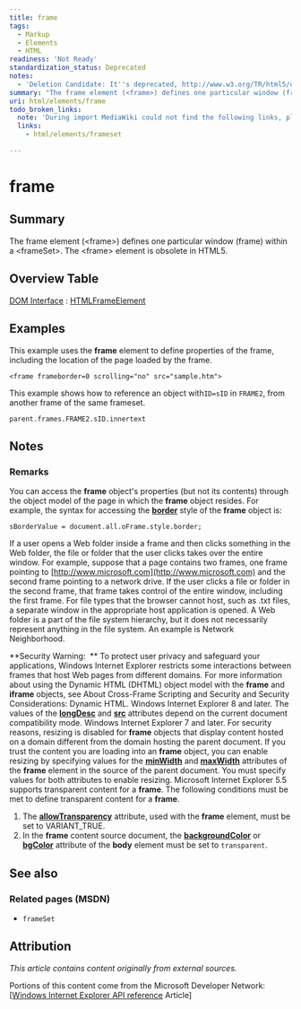 ```yaml
---
title: frame
tags:
  - Markup
  - Elements
  - HTML
readiness: 'Not Ready'
standardization_status: Deprecated
notes:
  - 'Deletion Candidate: It''s deprecated, http://www.w3.org/TR/html5/obsolete.html#non-conforming-features'
summary: "The frame element (<frame>) defines one particular window (frame) within a <frameSet>.\nThe <frame> element is obsolete in HTML5.\n"
uri: html/elements/frame
todo_broken_links:
  note: 'During import MediaWiki could not find the following links, please fix and adjust this list.'
  links:
    - html/elements/frameset

---
```

# frame

## Summary

The frame element (\<frame\>) defines one particular window (frame) within a \<frameSet\>. The \<frame\> element is obsolete in HTML5.

## Overview Table

[DOM Interface](/dom/interface)
:   [HTMLFrameElement](/dom/HTMLFrameElement)

## Examples

This example uses the **frame** element to define properties of the frame, including the location of the page loaded by the frame.

    <frame frameborder=0 scrolling="no" src="sample.htm">

This example shows how to reference an object with`ID=sID` in `FRAME2`, from another frame of the same frameset.

    parent.frames.FRAME2.sID.innertext

## Notes

### Remarks

You can access the **frame** object's properties (but not its contents) through the object model of the page in which the **frame** object resides. For example, the syntax for accessing the [**border**](/css/properties/border) style of the **frame** object is:

    sBorderValue = document.all.oFrame.style.border;

If a user opens a Web folder inside a frame and then clicks something in the Web folder, the file or folder that the user clicks takes over the entire window. For example, suppose that a page contains two frames, one frame pointing to [http://www.microsoft.com](http://www.microsoft.com) and the second frame pointing to a network drive. If the user clicks a file or folder in the second frame, that frame takes control of the entire window, including the first frame. For file types that the browser cannot host, such as .txt files, a separate window in the appropriate host application is opened. A Web folder is a part of the file system hierarchy, but it does not necessarily represent anything in the file system. An example is Network Neighborhood.

**Security Warning:  ** To protect user privacy and safeguard your applications, Windows Internet Explorer restricts some interactions between frames that host Web pages from different domains. For more information about using the Dynamic HTML (DHTML) object model with the **frame** and **iframe** objects, see About Cross-Frame Scripting and Security and Security Considerations: Dynamic HTML. Windows Internet Explorer 8 and later. The values of the [**longDesc**](/html/attributes/longDesc) and [**src**](/html/attributes/src_(iframe,_embed,_xml)) attributes depend on the current document compatibility mode. Windows Internet Explorer 7 and later. For security reasons, resizing is disabled for **frame** objects that display content hosted on a domain different from the domain hosting the parent document. If you trust the content you are loading into an **frame** object, you can enable resizing by specifying values for the [**minWidth**](/css/properties/min-width) and [**maxWidth**](/css/properties/max-width) attributes of the **frame** element in the source of the parent document. You must specify values for both attributes to enable resizing. Microsoft Internet Explorer 5.5 supports transparent content for a **frame**. The following conditions must be met to define transparent content for a **frame**.

1.  The [**allowTransparency**](/html/attributes/allowTransparency) attribute, used with the **frame** element, must be set to VARIANT\_TRUE.
2.  In the **frame** content source document, the [**backgroundColor**](/css/properties/background-color) or [**bgColor**](/html/attributes/bgColor) attribute of the **body** element must be set to `transparent`.

## See also

### Related pages (MSDN)

-   `frameSet`

## Attribution

*This article contains content originally from external sources.*

Portions of this content come from the Microsoft Developer Network: [[Windows Internet Explorer API reference](http://msdn.microsoft.com/en-us/library/ie/hh828809%28v=vs.85%29.aspx) Article]

